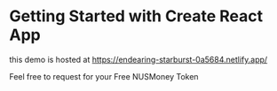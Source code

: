 # Getting Started with Create React App

this demo is hosted at https://endearing-starburst-0a5684.netlify.app/

Feel free to request for your Free NUSMoney Token